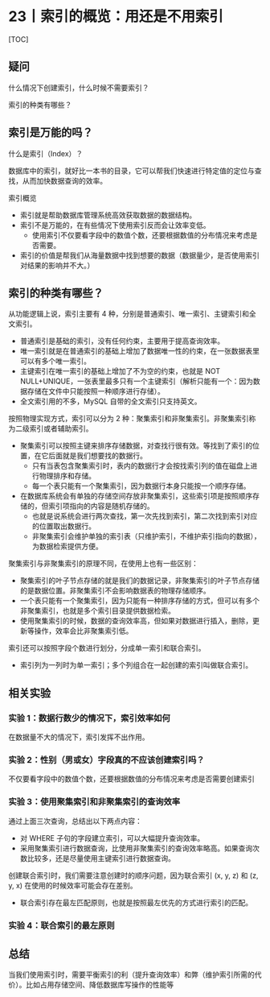 # 23丨索引的概览：用还是不用索引

[TOC]

## 疑问

什么情况下创建索引，什么时候不需要索引？

索引的种类有哪些？

## 索引是万能的吗？

什么是索引（Index）？

数据库中的索引，就好比一本书的目录，它可以帮我们快速进行特定值的定位与查找，从而加快数据查询的效率。

索引概览

-   索引就是帮助数据库管理系统高效获取数据的数据结构。
-   索引不是万能的，在有些情况下使用索引反而会让效率变低。
    -   使用索引不仅要看字段中的数值个数，还要根据数值的分布情况来考虑是否需要。
-   索引的价值是帮我们从海量数据中找到想要的数据（数据量少，是否使用索引对结果的影响并不大。）

## 索引的种类有哪些？

从功能逻辑上说，索引主要有 4 种，分别是普通索引、唯一索引、主键索引和全文索引。

-   普通索引是基础的索引，没有任何约束，主要用于提高查询效率。
-   唯一索引就是在普通索引的基础上增加了数据唯一性的约束，在一张数据表里可以有多个唯一索引。
-   主键索引在唯一索引的基础上增加了不为空的约束，也就是 NOT NULL+UNIQUE，一张表里最多只有一个主键索引（解析只能有一个：因为数据存储在文件中只能按照一种顺序进行存储）。
-   全文索引用的不多，MySQL 自带的全文索引只支持英文。

按照物理实现方式，索引可以分为 2 种：聚集索引和非聚集索引。非聚集索引称为二级索引或者辅助索引。

-   聚集索引可以按照主键来排序存储数据，对查找行很有效。等找到了索引的位置，在它后面就是我们想要找的数据行。
    -   只有当表包含聚集索引时，表内的数据行才会按找索引列的值在磁盘上进行物理排序和存储。
    -   每一个表只能有一个聚集索引，因为数据行本身只能按一个顺序存储。
-   在数据库系统会有单独的存储空间存放非聚集索引，这些索引项是按照顺序存储的，但索引项指向的内容是随机存储的。
    -   也就是说系统会进行两次查找，第一次先找到索引，第二次找到索引对应的位置取出数据行。
    -   非聚集索引会维护单独的索引表（只维护索引，不维护索引指向的数据），为数据检索提供方便。

聚集索引与非聚集索引的原理不同，在使用上也有一些区别：

-   聚集索引的叶子节点存储的就是我们的数据记录，非聚集索引的叶子节点存储的是数据位置。非聚集索引不会影响数据表的物理存储顺序。
-   一个表只能有一个聚集索引，因为只能有一种排序存储的方式，但可以有多个非聚集索引，也就是多个索引目录提供数据检索。
-   使用聚集索引的时候，数据的查询效率高，但如果对数据进行插入，删除，更新等操作，效率会比非聚集索引低。

索引还可以按照字段个数进行划分，分成单一索引和联合索引。

-   索引列为一列时为单一索引；多个列组合在一起创建的索引叫做联合索引。

## 相关实验

### 实验 1：数据行数少的情况下，索引效率如何

在数据量不大的情况下，索引发挥不出作用。

### 实验 2：性别（男或女）字段真的不应该创建索引吗？

不仅要看字段中的数值个数，还要根据数值的分布情况来考虑是否需要创建索引

### 实验 3：使用聚集索引和非聚集索引的查询效率

通过上面三次查询，总结出以下两点内容：

-   对 WHERE 子句的字段建立索引，可以大幅提升查询效率。
-   采用聚集索引进行数据查询，比使用非聚集索引的查询效率略高。如果查询次数比较多，还是尽量使用主键索引进行数据查询。

创建联合索引时，我们需要注意创建时的顺序问题，因为联合索引 (x, y, z) 和 (z, y, x) 在使用的时候效率可能会存在差别。

-   联合索引存在最左匹配原则，也就是按照最左优先的方式进行索引的匹配。

### 实验 4：联合索引的最左原则

## 总结

当我们使用索引时，需要平衡索引的利（提升查询效率）和弊（维护索引所需的代价）。比如占用存储空间、降低数据库写操作的性能等